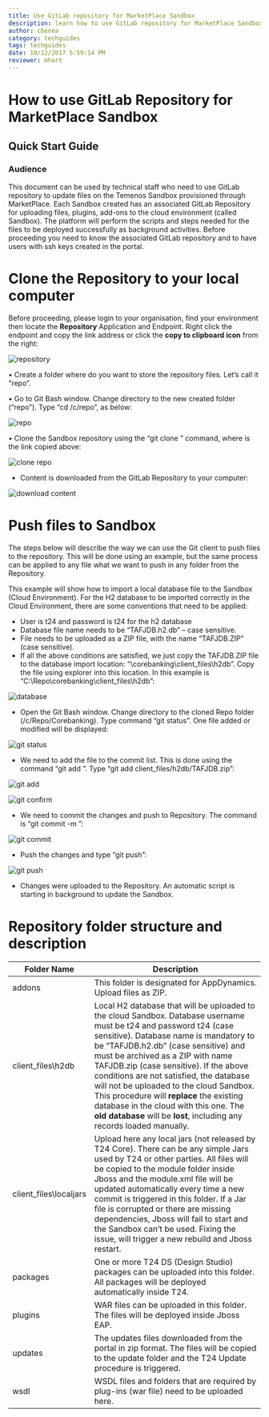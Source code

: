 ```yaml
---
title: Use GitLab repository for MarketPlace Sandbox
description: learn how to use GitLab repository for MarketPlace Sandbox
author: cbenea
category: techguides
tags: techguides
date: 10/12/2017 5:59:14 PM 
reviewer: mhart
---
```



# How to use GitLab Repository for MarketPlace Sandbox


## Quick Start Guide ##

### Audience ###
This document can be used by technical staff who need to use GitLab repository to update files on the Temenos Sandbox provisioned through MarketPlace. Each Sandbox created has an associated GitLab Repository for uploading files, plugins, add-ons to the cloud environment (called Sandbox). The platform will perform the scripts and steps needed for the files to be deployed successfully as background activities. Before proceeding you need to know the associated GitLab repository and to have users with ssh keys created in the portal. 

# Clone the Repository to your local computer #

Before proceeding, please login to your organisation, find your environment then locate the **Repository** Application and Endpoint. Right click the endpoint and copy the link address or click the **copy to clipboard icon** from the right:

![repository](./images/repository.png)

•	Create a folder where do you want to store the repository files. Let’s call it “repo”.

•	Go to Git Bash window. Change directory to the new created folder (“repo”). Type “cd /c/repo”, as below:

![repo](./images/repo.png)

•	Clone the Sandbox repository using the “git clone <url>” command, where <url> is the link copied above:

![clone repo](./images/clone-repo.png)

- Content is downloaded from the GitLab Repository to your computer:

![download content](./images/download-content.png)

# Push files to Sandbox #

The steps below will describe the way we can use the Git client to push files to the repository. This will be done using an example, but the same process can be applied to any file what we want to push in any folder from the Repository.

This example will show how to import a local database file to the Sandbox (Cloud Environment). For the H2 database to be imported correctly in the Cloud Environment, there are some conventions that need to be applied:

-	User is t24 and password is t24 for the h2 database
-	Database file name needs to be “TAFJDB.h2.db” – case sensitive.
-	File needs to be uploaded as a ZIP file, with the name “TAFJDB.ZIP” (case sensitive).
-	If all the above conditions are satisfied, we just copy the TAFJDB.ZIP file to the database import location: “\corebanking\client_files\h2db”. Copy the file using explorer into this location. In this example is “C:\Repo\corebanking\client_files\h2db”:

![database](./images/db.png)

-	Open the Git Bash window. Change directory to the cloned Repo folder (/c/Repo/Corebanking). Type command “git status”. One file added or modified will be displayed:

![git status](./images/git-status.png)

-	We need to add the file to the commit list. This is done using the command “git add <files>”. Type “git add  client_files/h2db/TAFJDB.zip”:

![git add](./images/git-add.png)

![git confirm](./images/git-confirm.png)

-	We need to commit the changes and push to Repository. The command is “git commit -m <message text>”:

![git commit](./images/git-commit.png)

-	Push the changes and type “git push”:

![git push](./images/git-push.png)

-	Changes were uploaded to the Repository. An automatic script is starting in background to update the Sandbox.

# Repository folder structure and description #

| **Folder Name**  				| Description	|
|-					|-		|
|addons				|	This folder is designated for AppDynamics. Upload files as ZIP. |
|client_files\h2db		|	Local H2 database that will be uploaded to the cloud Sandbox. Database username must be t24 and password t24 (case sensitive). Database name is mandatory to be “TAFJDB.h2.db” (case sensitive) and must be archived as a ZIP with name TAFJDB.zip (case sensitive). If the above conditions are not satisfied, the database will not be uploaded to the cloud Sandbox. This procedure will **replace** the existing database in the cloud with this one. The **old database** will be **lost**, including any records loaded manually.|
|client_files\localjars				|	Upload here any local jars (not released by T24 Core). There can be any simple Jars used by T24 or other parties. All files will be copied to the module folder inside Jboss and the module.xml file will be updated automatically every time a new commit is triggered in this folder. If a Jar file is corrupted or there are missing dependencies, Jboss will fail to start and the Sandbox can’t be used. Fixing the issue, will trigger a new rebuild and Jboss restart. |
|packages				|	One or more T24 DS (Design Studio) packages can be uploaded into this folder. All packages will be deployed automatically inside T24. |
|plugins				|	WAR files can be uploaded in this folder. The files will be deployed inside Jboss EAP. |
|updates				|	The updates files downloaded from the portal in zip format. The files will be copied to the update folder and the T24 Update procedure is triggered. |
|wsdl				|	WSDL files and folders that are required by plug-ins (war file) need to be uploaded here. |








